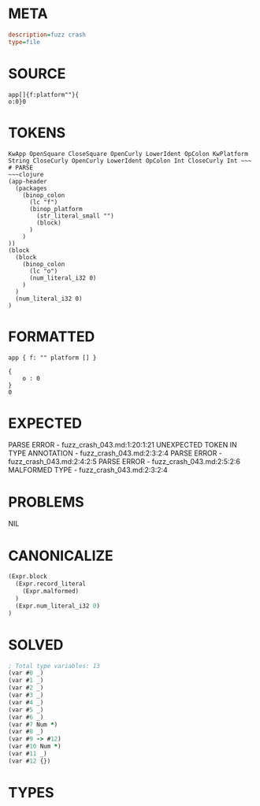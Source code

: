 # META
~~~ini
description=fuzz crash
type=file
~~~
# SOURCE
~~~roc
app[]{f:platform""}{
o:0}0
~~~
# TOKENS
~~~text
KwApp OpenSquare CloseSquare OpenCurly LowerIdent OpColon KwPlatform String CloseCurly OpenCurly LowerIdent OpColon Int CloseCurly Int ~~~
# PARSE
~~~clojure
(app-header
  (packages
    (binop_colon
      (lc "f")
      (binop_platform
        (str_literal_small "")
        (block)
      )
    )
))
(block
  (block
    (binop_colon
      (lc "o")
      (num_literal_i32 0)
    )
  )
  (num_literal_i32 0)
)
~~~
# FORMATTED
~~~roc
app { f: "" platform [] }

{
	o : 0
}
0
~~~
# EXPECTED
PARSE ERROR - fuzz_crash_043.md:1:20:1:21
UNEXPECTED TOKEN IN TYPE ANNOTATION - fuzz_crash_043.md:2:3:2:4
PARSE ERROR - fuzz_crash_043.md:2:4:2:5
PARSE ERROR - fuzz_crash_043.md:2:5:2:6
MALFORMED TYPE - fuzz_crash_043.md:2:3:2:4
# PROBLEMS
NIL
# CANONICALIZE
~~~clojure
(Expr.block
  (Expr.record_literal
    (Expr.malformed)
  )
  (Expr.num_literal_i32 0)
)
~~~
# SOLVED
~~~clojure
; Total type variables: 13
(var #0 _)
(var #1 _)
(var #2 _)
(var #3 _)
(var #4 _)
(var #5 _)
(var #6 _)
(var #7 Num *)
(var #8 _)
(var #9 -> #12)
(var #10 Num *)
(var #11 _)
(var #12 {})
~~~
# TYPES
~~~roc
~~~
